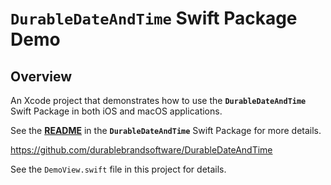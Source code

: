 # **`DurableDateAndTime`** Swift Package Demo

## Overview
An Xcode project that demonstrates how to use the **`DurableDateAndTime`** Swift Package in both iOS and macOS applications.

See the [**README**](https://github.com/durablebrandsoftware/DurableDateAndTime) in the **`DurableDateAndTime`** Swift Package for more details.

https://github.com/durablebrandsoftware/DurableDateAndTime

 See the `DemoView.swift` file in this project for details.